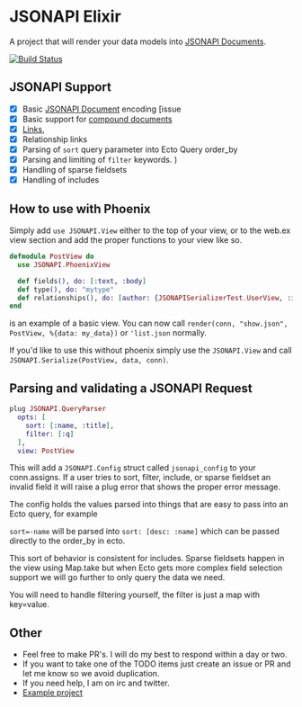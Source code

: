 JSONAPI Elixir
=======

A project that will render your data models into [JSONAPI Documents](http://jsonapi.org/format).

[![Build Status](https://travis-ci.org/jeregrine/jsonapi.svg)](https://travis-ci.org/jeregrine/jsonapi)

## JSONAPI Support
- [X] Basic [JSONAPI Document](http://jsonapi.org/format/#document-top-level) encoding [issue
- [X] Basic support for [compound documents](http://jsonapi.org/format/#document-compound-documents)
- [X] [Links](http://jsonapi.org/format/#document-links),
- [X] Relationship links
- [X] Parsing of `sort` query parameter into Ecto Query order_by
- [X] Parsing and limiting of `filter` keywords. )
- [X] Handling of sparse fieldsets
- [X] Handling of includes

## How to use with Phoenix
Simply add `use JSONAPI.View` either to the top of your view, or to the web.ex view section and add the
proper functions to your view like so.

```elixir
defmodule PostView do
  use JSONAPI.PhoenixView

  def fields(), do: [:text, :body]
  def type(), do: "mytype"
  def relationships(), do: [author: {JSONAPISerializerTest.UserView, :include}, comments: JSONAPISerializerTest.CommentView]
end
```
is an example of a basic view. You can now call `render(conn, "show.json", PostView, %{data: my_data})` or `'list.json` normally.

If you'd like to use this without phoenix simply use the `JSONAPI.View` and call `JSONAPI.Serialize(PostView, data, conn)`.

## Parsing and validating a JSONAPI Request

```elixir
plug JSONAPI.QueryParser
  opts: [
    sort: [:name, :title],
    filter: [:q]
  ],
  view: PostView
```

This will add a `JSONAPI.Config` struct called `jsonapi_config` to your conn.assigns. If a user tries to
sort, filter, include, or sparse fieldset an invalid field it will raise a plug error that shows the
proper error message.

The config holds the values parsed into things that are easy to pass into an Ecto query, for example

`sort=-name` will be parsed into `sort: [desc: :name]` which can be passed directly to the order_by in ecto.

This sort of behavior is consistent for includes. Sparse fieldsets happen in the view using Map.take but
when Ecto gets more complex field selection support we will go further to only query the data we need.

You will need to handle filtering yourself, the filter is just a map with key=value.

## Other

- Feel free to make PR's. I will do my best to respond within a day or two.
- If you want to take one of the TODO items just create an issue or PR and let me know so we avoid duplication.
- If you need help, I am on irc and twitter.
- [Example project](https://github.com/alexjp/jsonapi-testing)
